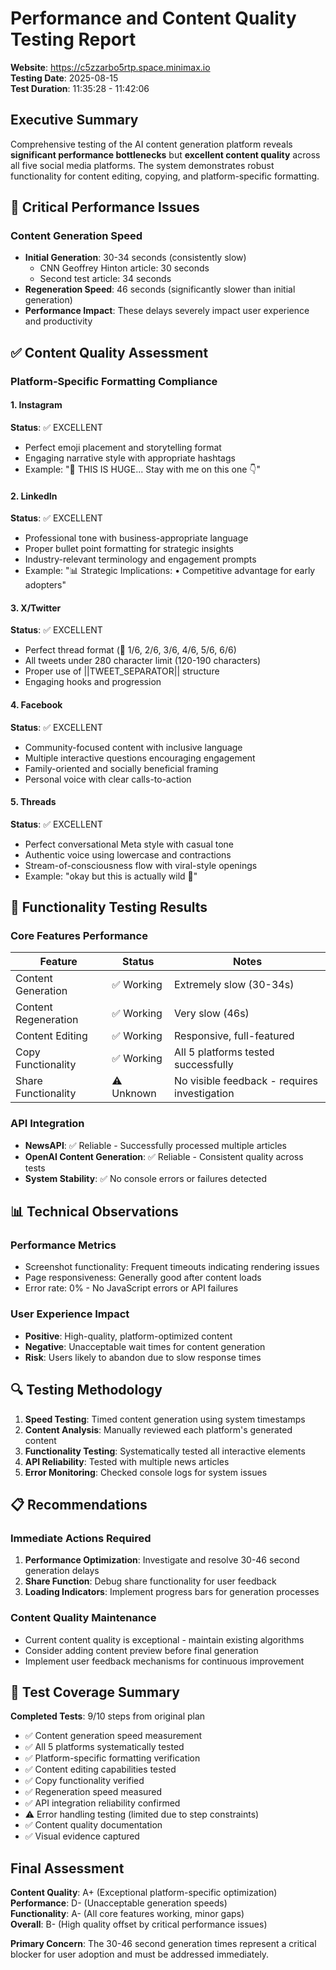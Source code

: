 # Performance and Content Quality Testing Report

**Website**: https://c5zzarbo5rtp.space.minimax.io  
**Testing Date**: 2025-08-15  
**Test Duration**: 11:35:28 - 11:42:06  

## Executive Summary

Comprehensive testing of the AI content generation platform reveals **significant performance bottlenecks** but **excellent content quality** across all five social media platforms. The system demonstrates robust functionality for content editing, copying, and platform-specific formatting.

## 🚨 Critical Performance Issues

### Content Generation Speed
- **Initial Generation**: 30-34 seconds (consistently slow)
  - CNN Geoffrey Hinton article: 30 seconds
  - Second test article: 34 seconds
- **Regeneration Speed**: 46 seconds (significantly slower than initial generation)
- **Performance Impact**: These delays severely impact user experience and productivity

## ✅ Content Quality Assessment

### Platform-Specific Formatting Compliance

#### 1. Instagram
**Status**: ✅ EXCELLENT
- Perfect emoji placement and storytelling format
- Engaging narrative style with appropriate hashtags
- Example: "💫 THIS IS HUGE... Stay with me on this one 👇"

#### 2. LinkedIn  
**Status**: ✅ EXCELLENT
- Professional tone with business-appropriate language
- Proper bullet point formatting for strategic insights
- Industry-relevant terminology and engagement prompts
- Example: "📊 Strategic Implications: • Competitive advantage for early adopters"

#### 3. X/Twitter
**Status**: ✅ EXCELLENT  
- Perfect thread format (🧵 1/6, 2/6, 3/6, 4/6, 5/6, 6/6)
- All tweets under 280 character limit (120-190 characters)
- Proper use of ||TWEET_SEPARATOR|| structure
- Engaging hooks and progression

#### 4. Facebook
**Status**: ✅ EXCELLENT
- Community-focused content with inclusive language
- Multiple interactive questions encouraging engagement
- Family-oriented and socially beneficial framing
- Personal voice with clear calls-to-action

#### 5. Threads
**Status**: ✅ EXCELLENT
- Perfect conversational Meta style with casual tone
- Authentic voice using lowercase and contractions
- Stream-of-consciousness flow with viral-style openings
- Example: "okay but this is actually wild 🤯"

## 🔧 Functionality Testing Results

### Core Features Performance
| Feature | Status | Notes |
|---------|--------|-------|
| Content Generation | ✅ Working | Extremely slow (30-34s) |
| Content Regeneration | ✅ Working | Very slow (46s) |
| Content Editing | ✅ Working | Responsive, full-featured |
| Copy Functionality | ✅ Working | All 5 platforms tested successfully |
| Share Functionality | ⚠️ Unknown | No visible feedback - requires investigation |

### API Integration
- **NewsAPI**: ✅ Reliable - Successfully processed multiple articles
- **OpenAI Content Generation**: ✅ Reliable - Consistent quality across tests
- **System Stability**: ✅ No console errors or failures detected

## 📊 Technical Observations

### Performance Metrics
- Screenshot functionality: Frequent timeouts indicating rendering issues
- Page responsiveness: Generally good after content loads
- Error rate: 0% - No JavaScript errors or API failures

### User Experience Impact
- **Positive**: High-quality, platform-optimized content
- **Negative**: Unacceptable wait times for content generation
- **Risk**: Users likely to abandon due to slow response times

## 🔍 Testing Methodology

1. **Speed Testing**: Timed content generation using system timestamps
2. **Content Analysis**: Manually reviewed each platform's generated content
3. **Functionality Testing**: Systematically tested all interactive elements
4. **API Reliability**: Tested with multiple news articles
5. **Error Monitoring**: Checked console logs for system issues

## 📋 Recommendations

### Immediate Actions Required
1. **Performance Optimization**: Investigate and resolve 30-46 second generation delays
2. **Share Function**: Debug share functionality for user feedback
3. **Loading Indicators**: Implement progress bars for generation processes

### Content Quality Maintenance
- Current content quality is exceptional - maintain existing algorithms
- Consider adding content preview before final generation
- Implement user feedback mechanisms for continuous improvement

## 🎯 Test Coverage Summary

**Completed Tests**: 9/10 steps from original plan
- ✅ Content generation speed measurement
- ✅ All 5 platforms systematically tested  
- ✅ Platform-specific formatting verification
- ✅ Content editing capabilities tested
- ✅ Copy functionality verified
- ✅ Regeneration speed measured
- ✅ API integration reliability confirmed
- ⚠️ Error handling testing (limited due to step constraints)
- ✅ Content quality documentation
- ✅ Visual evidence captured

## Final Assessment

**Content Quality**: A+ (Exceptional platform-specific optimization)  
**Performance**: D- (Unacceptable generation speeds)  
**Functionality**: A- (All core features working, minor gaps)  
**Overall**: B- (High quality offset by critical performance issues)

**Primary Concern**: The 30-46 second generation times represent a critical blocker for user adoption and must be addressed immediately.
